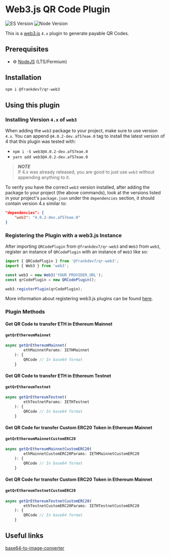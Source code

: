 # Web3.js QR Code Plugin

![ES Version](https://img.shields.io/badge/ES-2020-yellow)
![Node Version](https://img.shields.io/badge/node-18.x-green)

This is a [web3.js](https://github.com/web3/web3.js) `4.x` plugin to generate payable QR Codes.

## Prerequisites

-   :gear: [NodeJS](https://nodejs.org/) (LTS/Fermium)

## Installation

```bash
npm i @frankdev7/qr-web3
```
## Using this plugin

### Installing Version `4.x` of `web3`

When adding the `web3` package to your project, make sure to use version `4.x`. You can append `@4.0.2-dev.af57eae.0` tag to install the latest version of 4 that this plugin was tested with:

-   `npm i -S web3@4.0.2-dev.af57eae.0`
-   `yarn add web3@4.0.2-dev.af57eae.0`

> **_NOTE_**  
> If 4.x was already released, you are good to just use `web3` without appending anything to it.

To verify you have the correct `web3` version installed, after adding the package to your project (the above commands), look at the versions listed in your project's `package.json` under the `dependencies` section, it should contain version 4.x similar to:

```json
"dependencies": {
	"web3": "4.0.2-dev.af57eae.0"
}
```
### Registering the Plugin with a web3.js Instance

After importing `QRCodePlugin` from `@frankdev7/qr-web3` and `Web3` from `web3`, register an instance of `QRCodePlugin` with an instance of `Web3` like so:

```typescript
import { QRCodePlugin } from '@frankdev7/qr-web3';
import { Web3 } from 'web3';

const web3 = new Web3('YOUR_PROVIDER_URL');
const qrCodePlugin = new QRCodePlugin();

web3.registerPlugin(qrCodePlugin);
```

More information about registering web3.js plugins can be found [here](https://docs.web3js.org/docs/guides/web3_plugin_guide/plugin_users#registering-the-plugin).

### Plugin Methods

#### Get QR Code to transfer ETH in Ethereum Mainnet

#### `getQrEthereumMainnet`

```typescript
async getQrEthereumMainnet(
		ethMainnetParams: IETHMainnet
	): {
        QRCode // In base64 format
    }
```

#### Get QR Code to transfer ETH in Ethereum Testnet

#### `getQrEthereumTestnet`

```typescript
async getQrEthereumTestnet(
		ethTestnetParams: IETHTestnet
	): {
        QRCode // In base64 format
    }
```

#### Get QR Code for transfer Custom ERC20 Token in Ethereum Mainnet

#### `getQrEthereumMainnetCustomERC20`

```typescript
async getQrEthereumMainnetCustomERC20(
		ethMainnetCustomERC20Params: IETHMainnetCustomERC20
	): {
        QRCode // In base64 format
    }
```

#### Get QR Code for transfer Custom ERC20 Token in Ethereum Mainnet

#### `getQrEthereumTestnetCustomERC20`

```typescript
async getQrEthereumTestnetCustomERC20(
		ethTestnetCustomERC20Params: IETHTestnetCustomERC20
	): {
        QRCode // In base64 format
    }
```

## Useful links

[base64-to-image-converter](https://codebeautify.org/base64-to-image-converter)
